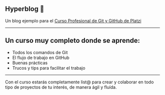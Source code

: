 
## Hyperblog  💙



Un blog ejemplo para el [Curso Profesional de Git y GitHub de Platzi](https://platzi.com/clases/git-github/ 
"Curso Profesional de Git y Github de Platzi")

------------


## **Un curso muy completo donde se aprende:**

- Todos los comandos de Git
- El flujo de trabajo en GitHub
- Buenas prácticas
- Trucos y tips para facilitar el trabajo

------------

Con el curso estarás completamente list@ para crear y colaborar en todo tipo de proyectos de tu interés, de manera ágil y fluída. 